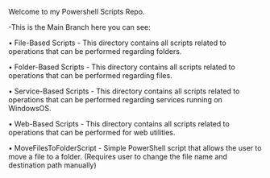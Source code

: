 Welcome to my Powershell Scripts Repo.

-This is the Main Branch here you can see:

• File-Based Scripts - This directory contains all scripts related to operations that can be performed regarding folders.

• Folder-Based Scripts - This directory contains all scripts related to operations that can be performed regarding files.

• Service-Based Scripts - This directory contains all scripts related to operations that can be performed regarding services running on WindowsOS.

• Web-Based Scripts - This directory contains all scripts related to operations that can be performed for web utilities.

• MoveFilesToFolderScript - Simple PowerShell script that allows the user to move a file to a folder. (Requires user to  change the file name and destination path manually)
